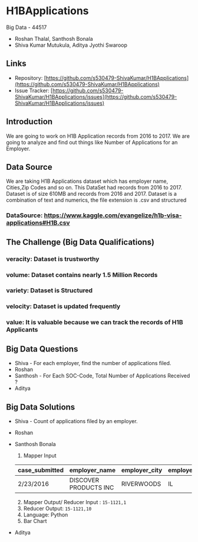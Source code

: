 # H1BApplications
Big Data - 44517
- Roshan Thalal, Santhosh Bonala
- Shiva Kumar Mutukula, Aditya Jyothi Swaroop

## Links
- Repository: [https://github.com/s530479-ShivaKumar/H1BApplications](https://github.com/s530479-ShivaKumar/H1BApplications)  
- Issue Tracker: [https://github.com/s530479-ShivaKumar/H1BApplications/issues](https://github.com/s530479-ShivaKumar/H1BApplications/issues)
## Introduction
We are going to work on H1B Application records from 2016 to 2017. We are going to analyze and find out things like Number of Applications for an Employer.   

## Data Source
We are taking H1B Applications dataset which has employer name, Cities,Zip Codes and so on. This DataSet had records from 2016 to 2017. Dataset is of size 610MB and records from 2016 and 2017. Dataset is a combination of text and numerics, the file extension is .csv and structured
### DataSource: https://www.kaggle.com/evangelize/h1b-visa-applications#H1B.csv
## The Challenge (Big Data Qualifications)
### veracity:  Dataset is trustworthy
### volume: Dataset contains nearly 1.5 Million Records
### variety: Dataset is Structured
### velocity: Dataset is updated frequently
### value: It is valuable because we can track the records of H1B Applicants

## Big Data Questions
- Shiva - For each employer, find the number of applications filed.
- Roshan
- Santhosh - For Each SOC-Code, Total Number of Applications Received ?
- Aditya

## Big Data Solutions
- Shiva - Count of applications filed by an employer.
- Roshan
- Santhosh Bonala
    1. Mapper Input 

    | case_submitted | employer_name         | employer_city | employer_state | employer_postal_code | total_workers | decision_date | soc_code | case_status         | wage_rate_of_pay_from | full_time_position | wage_unit_of_pay | prevailing_wage | pw_unit_of_pay | year |
    |----------------|-----------------------|---------------|----------------|----------------------|---------------|---------------|----------|---------------------|-----------------------|--------------------|------------------|-----------------|----------------|------|
    | 2/23/2016      | DISCOVER PRODUCTS INC | RIVERWOODS    | IL             | 60015                | 1             | 9/30/2016     | 15-1121  | CERTIFIED-WITHDRAWN | 65811                 | Y                  | Year             | 59197           | Year           | 2017 |
    2. Mapper Output/ Reducer Input : `15-1121,1`
    3. Reducer Output: `15-1121,10`
    4. Language: Python
    5. Bar Chart
- Aditya